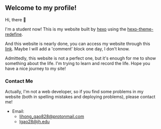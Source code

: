 ## Welcome to my profile!

Hi, there :wave:

I'm a student now! This is my website built by [hexo](https://hexo.io/) using the [hexo-theme-redefine](https://github.com/EvanNotFound/hexo-theme-redefine/tree/main?tab=readme-ov-file).

And this website is nearly done, you can access my website through this [link](https://epiphany-leon.github.io/site_lih/). Maybe I will add a 'comment' block one day, I don't know.

Admittedly, this website is not a perfect one, but it's enough for me to show something about the life. I'm trying to learn and record the life. Hope you have a nice journey to my site!

### Contact Me

Actually, I'm not a web developer, so if you find some problems in my website (both in spelling mistakes and deploying problems), please contact me!

- Email: 
  - lihong_gao828@protonmail.com
  - lgao28@jh.edu
